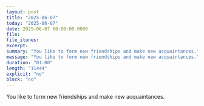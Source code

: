 ```yaml
---
layout: post
title: "2025-06-07"
today: "2025-06-07"
date: 2025-06-07 00:00:00 0000
file:
file_itunes:
excerpt:
summary: "You like to form new friendships and make new acquaintances."
message: "You like to form new friendships and make new acquaintances."
duration: "01:00"
length: "11444"
explicit: "no"
block: "no"
---
```

You like to form new friendships and make new acquaintances.

